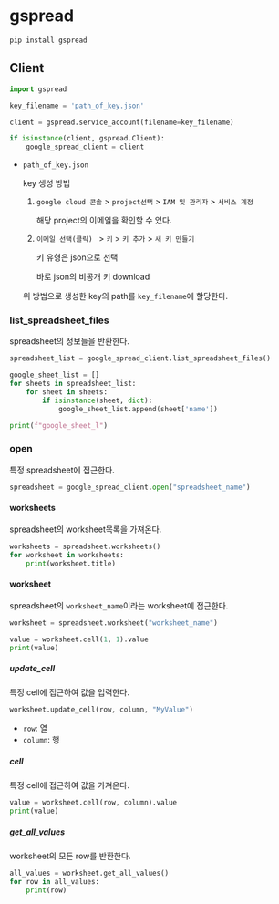 # gspread

```
pip install gspread
```



## Client

```python
import gspread

key_filename = 'path_of_key.json'

client = gspread.service_account(filename=key_filename)

if isinstance(client, gspread.Client):
    google_spread_client = client
```

- `path_of_key.json`

  key 생성 방법

  1. `google cloud 콘솔` > `project선택` > `IAM 및 관리자` >  `서비스 계정`

     해당 project의 이메일을 확인할 수 있다.

  2. `이메일 선택(클릭) ` > `키` > `키 추가` > `새 키 만들기`

      키 유형은 json으로 선택 

     바로 json의 비공개 키 download

  위 방법으로 생성한 key의 path를 `key_filename`에 할당한다.





### list_spreadsheet_files

spreadsheet의 정보들을 반환한다.

```python
spreadsheet_list = google_spread_client.list_spreadsheet_files()

google_sheet_list = []
for sheets in spreadsheet_list:
    for sheet in sheets:
        if isinstance(sheet, dict):
            google_sheet_list.append(sheet['name'])

print(f"google_sheet_l")
```







### open

특정 spreadsheet에 접근한다.

```python
spreadsheet = google_spread_client.open("spreadsheet_name")
```



#### worksheets

spreadsheet의 worksheet목록을 가져온다.

```python
worksheets = spreadsheet.worksheets()
for worksheet in worksheets:
    print(worksheet.title)
```



#### worksheet

spreadsheet의 `worksheet_name`이라는 worksheet에 접근한다.

```python
worksheet = spreadsheet.worksheet("worksheet_name")

value = worksheet.cell(1, 1).value
print(value)
```



##### update_cell

특정 cell에 접근하여 값을 입력한다.

```python
worksheet.update_cell(row, column, "MyValue")
```

- `row`: 열
- `column`: 행





##### cell

특정 cell에 접근하여 값을 가져온다.

```python
value = worksheet.cell(row, column).value
print(value)
```





##### get_all_values

worksheet의 모든 row를 반환한다.

```python
all_values = worksheet.get_all_values()
for row in all_values:
    print(row)
```



